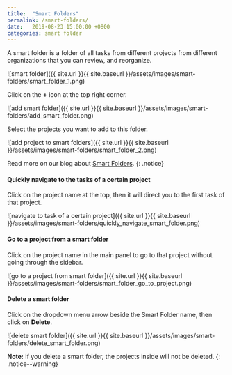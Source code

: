 ```yaml
---
title:  "Smart Folders"
permalink: /smart-folders/
date:   2019-08-23 15:00:00 +0800
categories: smart folder
---
```

A smart folder is a folder of all tasks from different projects from different organizations that you can review, and reorganize.

![smart folder]({{ site.url }}{{ site.baseurl }}/assets/images/smart-folders/smart_folder_1.png)

Click on the **+** icon at the top right corner.

![add smart folder]({{ site.url }}{{ site.baseurl }}/assets/images/smart-folders/add_smart_folder.png)

Select the projects you want to add to this folder.

![add project to smart folders]({{ site.url }}{{ site.baseurl }}/assets/images/smart-folders/smart_folder_2.png)

Read more on our blog about [Smart Folders](https://quire.io/blog/p/A-few-things-about-tasks-projects-organizations-and-smart-folders.html).
{: .notice}


#### Quickly navigate to the tasks of a certain project

Click on the project name at the top, then it will direct you to the first task of that project. 

![navigate to task of a certain project]({{ site.url }}{{ site.baseurl }}/assets/images/smart-folders/quickly_navigate_smart_folder.png)


#### Go to a project from a smart folder

Click on the project name in the main panel to go to that project without going through the sidebar.

![go to a project from smart folder]({{ site.url }}{{ site.baseurl }}/assets/images/smart-folders/smart_folder_go_to_project.png)


#### Delete a smart folder

Click on the dropdown menu arrow beside the Smart Folder name, then click on **Delete**.

![delete smart folder]({{ site.url }}{{ site.baseurl }}/assets/images/smart-folders/delete_smart_folder.png)

**Note:** If you delete a smart folder, the projects inside will not be deleted. 
{: .notice--warning}
